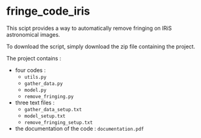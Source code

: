 # fringe_code_iris
This scipt provides a way to automatically remove fringing on IRiS astronomical images.

To download the script, simply download the zip file containing the project.

The project contains :
- four codes :
  - `utils.py`
  - `gather_data.py`
  - `model.py`
  - `remove_fringing.py`
- three text files :
  - `gather_data_setup.txt`
  - `model_setup.txt`
  - `remove_fringing_setup.txt`
- the documentation of the code : `documentation.pdf`
